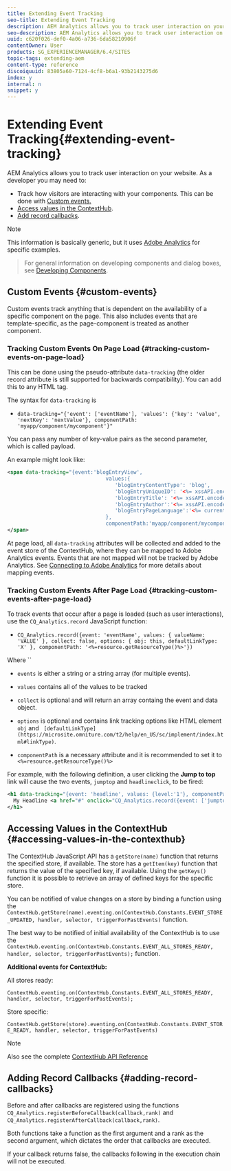 ```yaml
---
title: Extending Event Tracking
seo-title: Extending Event Tracking
description: AEM Analytics allows you to track user interaction on your website
seo-description: AEM Analytics allows you to track user interaction on your website
uuid: c620f026-def0-4a06-a736-6da58210906f
contentOwner: User
products: SG_EXPERIENCEMANAGER/6.4/SITES
topic-tags: extending-aem
content-type: reference
discoiquuid: 83805a60-7124-4cf8-b6a1-93b2143275d6
index: y
internal: n
snippet: y
---
```


# Extending Event Tracking{#extending-event-tracking}

AEM Analytics allows you to track user interaction on your website. As a developer you may need to:

* Track how visitors are interacting with your components. This can be done with [Custom events.](#customevents)
* [Access values in the ContextHub](/sites/developing/using/extending-analytics.html?cq_ck=1527751640055#Accessingvaluesintheclientcontext).
* [Add record callbacks](#addingrecordcallbacks).

>[!NOTE]
>
>This information is basically generic, but it uses [Adobe Analytics](../../../sites/administering/using/adobeanalytics.md) for specific examples.  

>
>For general information on developing components and dialog boxes, see [Developing Components](../../../sites/developing/using/components.md).

## Custom Events {#custom-events}

Custom events track anything that is dependent on the availability of a specific component on the page. This also includes events that are template-specific, as the page-component is treated as another component.

### Tracking Custom Events On Page Load {#tracking-custom-events-on-page-load}

This can be done using the pseudo-attribute `data-tracking` (the older record attribute is still supported for backwards compatibility). You can add this to any HTML tag.

The syntax for `data-tracking` is

* `data-tracking="{'event': ['eventName'], 'values': {'key': 'value', 'nextKey': 'nextValue'}, componentPath: 'myapp/component/mycomponent'}"`

You can pass any number of key-value pairs as the second parameter, which is called payload.

An example might look like:

```xml
<span data-tracking="{event:'blogEntryView', 
                                values:{
                                   'blogEntryContentType': 'blog', 
                                   'blogEntryUniqueID': '<%= xssAPI.encodeForJSString(entry.getId()) %>',
                                   'blogEntryTitle': '<%= xssAPI.encodeForJSString(entry.getTitle()) %>',
                                   'blogEntryAuthor':'<%= xssAPI.encodeForJSString(entry.getAuthor()) %>',
                                   'blogEntryPageLanguage':'<%= currentPage.getLanguage(true) %>'
                                },
                                componentPath:'myapp/component/mycomponent'}">
</span>
```

At page load, all `data-tracking` attributes will be collected and added to the event store of the ContextHub, where they can be mapped to Adobe Analytics events. Events that are not mapped will not be tracked by Adobe Analytics. See [Connecting to Adobe Analytics](../../../sites/administering/using/adobeanalytics.md) for more details about mapping events.

### Tracking Custom Events After Page Load {#tracking-custom-events-after-page-load}

To track events that occur after a page is loaded (such as user interactions), use the `CQ_Analytics.record` JavaScript function:

* `CQ_Analytics.record({event: 'eventName', values: { valueName: 'VALUE' }, collect: false, options: { obj: this, defaultLinkType: 'X' }, componentPath: '<%=resource.getResourceType()%>'})`

Where ``

* `events` is either a string or a string array (for multiple events).  

* `values` contains all of the values to be tracked
* `collect` is optional and will return an array containg the event and data object.
* `options` is optional and contains link tracking options like HTML element `obj` and ` [defaultLinkType](https://microsite.omniture.com/t2/help/en_US/sc/implement/index.html#linkType)`.

* `componentPath` is a necessary attribute and it is recommended to set it to `<%=resource.getResourceType()%>`

For example, with the following definition, a user clicking the **Jump to top** link will cause the two events, `jumptop` and `headlineclick`, to be fired:

```xml
<h1 data-tracking="{event: 'headline', values: {level:'1'}, componentPath: '<%=resource.getResourceType()%>'}">
  My Headline <a href="#" onclick="CQ_Analytics.record({event: ['jumptop','headlineclick'],  values: {level:'1'}, componentPath: '<%=resource.getResourceType()%>'})">Jump to top</a>
</h1>
```

## Accessing Values in the ContextHub {#accessing-values-in-the-contexthub}

The ContextHub JavaScript API has a `getStore(name)` function that returns the specified store, if available. The store has a `getItem(key)` function that returns the value of the specified key, if available. Using the `getKeys()` function it is possible to retrieve an array of defined keys for the specific store.

You can be notified of value changes on a store by binding a function using the `ContextHub.getStore(name).eventing.on(ContextHub.Constants.EVENT_STORE_UPDATED, handler, selector, triggerForPastEvents)` function.

The best way to be notified of initial availability of the ContextHub is to use the `ContextHub.eventing.on(ContextHub.Constants.EVENT_ALL_STORES_READY, handler, selector, triggerForPastEvents);` function.

**Additional events for ContextHub:**

All stores ready:

`ContextHub.eventing.on(ContextHub.Constants.EVENT_ALL_STORES_READY, handler, selector, triggerForPastEvents);`

Store specific:

`ContextHub.getStore(store).eventing.on(ContextHub.Constants.EVENT_STORE_READY, handler, selector, triggerForPastEvents)`

>[!NOTE]
>
>Also see the complete [ContextHub API Reference](https://helpx.adobe.com/experience-manager/6-4/sites/developing/using/contexthub-api.html#ContextHubJavascriptAPIReference)

## Adding Record Callbacks {#adding-record-callbacks}

Before and after callbacks are registered using the functions `CQ_Analytics.registerBeforeCallback(callback,rank)` and `CQ_Analytics.registerAfterCallback(callback,rank)`.

Both functions take a function as the first argument and a rank as the second argument, which dictates the order that callbacks are executed.

If your callback returns false, the callbacks following in the execution chain will not be executed.
